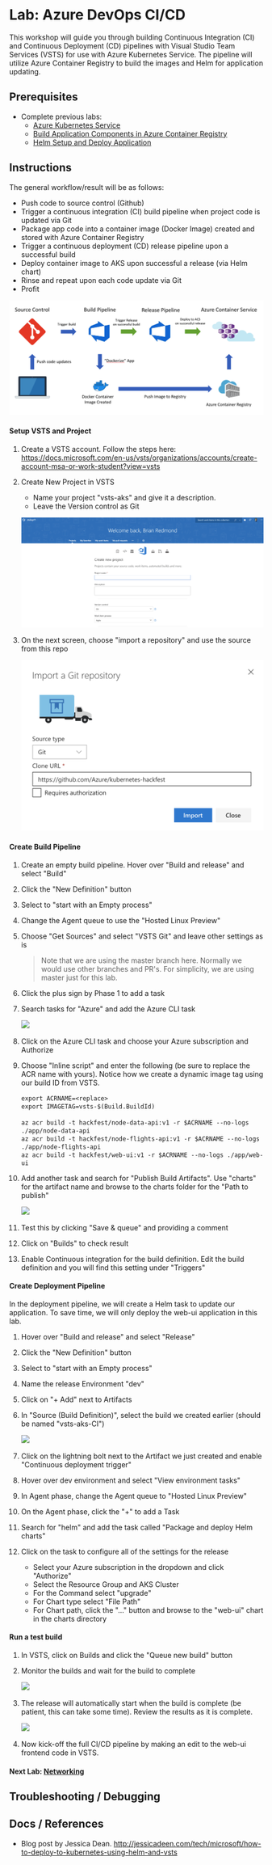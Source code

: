 # Lab: Azure DevOps CI/CD

This workshop will guide you through building Continuous Integration (CI) and Continuous Deployment (CD) pipelines with Visual Studio Team Services (VSTS) for use with Azure Kubernetes Service. The pipeline will utilize Azure Container Registry to build the images and Helm for application updating. 

## Prerequisites 

* Complete previous labs:
    * [Azure Kubernetes Service](../../create-aks-cluster/README.md)
    * [Build Application Components in Azure Container Registry](../../build-application/README.md)
    * [Helm Setup and Deploy Application](../../helm-setup-deploy/README.md)

## Instructions

The general workflow/result will be as follows:

- Push code to source control (Github)
- Trigger a continuous integration (CI) build pipeline when project code is updated via Git
- Package app code into a container image (Docker Image) created and stored with Azure Container Registry
- Trigger a continuous deployment (CD) release pipeline upon a successful build
- Deploy container image to AKS upon successful a release (via Helm chart)
- Rinse and repeat upon each code update via Git
- Profit

![](workflow.png)


#### Setup VSTS and Project

1. Create a VSTS account. Follow the steps here: https://docs.microsoft.com/en-us/vsts/organizations/accounts/create-account-msa-or-work-student?view=vsts 

2. Create New Project in VSTS

    * Name your project "vsts-aks" and give it a description.
    * Leave the Version control as Git

    ![](vsts-new-project.png)

3. On the next screen, choose "import a repository" and use the source from this repo

    ![](vsts-import.png)

#### Create Build Pipeline

1. Create an empty build pipeline. Hover over "Build and release" and select "Build"
2. Click the "New Definition" button
3. Select to "start with an Empty process"
4. Change the Agent queue to use the "Hosted Linux Preview"
5. Choose "Get Sources" and select "VSTS Git" and leave other settings as is

    > Note that we are using the master branch here. Normally we would use other branches and PR's. For simplicity, we are using master just for this lab.

6. Click the plus sign by Phase 1 to add a task
7. Search tasks for "Azure" and add the Azure CLI task

    ![](vsts-azurecli.png)

8. Click on the Azure CLI task and choose your Azure subscription and Authorize
9. Choose "Inline script" and enter the following (be sure to replace the ACR name with yours). Notice how we create a dynamic image tag using our build ID from VSTS.

    ```
    export ACRNAME=<replace>
    export IMAGETAG=vsts-$(Build.BuildId)

    az acr build -t hackfest/node-data-api:v1 -r $ACRNAME --no-logs ./app/node-data-api
    az acr build -t hackfest/node-flights-api:v1 -r $ACRNAME --no-logs ./app/node-flights-api
    az acr build -t hackfest/web-ui:v1 -r $ACRNAME --no-logs ./app/web-ui    
    ```

10. Add another task and search for "Publish Build Artifacts". Use "charts" for the artifact name and browse to the charts folder for the "Path to publish"

    ![](vsts-artifact.png)

11. Test this by clicking "Save & queue" and providing a comment
12. Click on "Builds" to check result
13. Enable Continuous integration for the build definition. Edit the build definition and you will find this setting under "Triggers"


#### Create Deployment Pipeline

In the deployment pipeline, we will create a Helm task to update our application. To save time, we will only deploy the web-ui application in this lab. 

1. Hover over "Build and release" and select "Release"
2. Click the "New Definition" button
3. Select to "start with an Empty process"
4. Name the release Environment "dev"
5. Click on "+ Add" next to Artifacts
6. In "Source (Build Definition)", select the build we created earlier (should be named "vsts-aks-CI")

    ![](vsts-release-artifact.png)

7. Click on the lightning bolt next to the Artifact we just created and enable "Continuous deployment trigger"
8. Hover over dev environment and select "View environment tasks"
9. In Agent phase, change the Agent queue to "Hosted Linux Preview"
10. On the Agent phase, click the "+" to add a Task
11. Search for "helm" and add the task called "Package and deploy Helm charts"
12. Click on the task to configure all of the settings for the release
    
    * Select your Azure subscription in the dropdown and click "Authorize"
    * Select the Resource Group and AKS Cluster
    * For the Command select "upgrade"
    * For Chart type select "File Path"
    * For Chart path, click the "..." button and browse to the "web-ui" chart in the charts directory

#### Run a test build

1. In VSTS, click on Builds and click the "Queue new build" button
2. Monitor the builds and wait for the build to complete

    ![](vsts-build.png)

3. The release will automatically start when the build is complete (be patient, this can take some time). Review the results as it is complete. 

    ![](vsts-release.png)

4. Now kick-off the full CI/CD pipeline by making an edit to the web-ui frontend code in VSTS.

#### Next Lab: [Networking](labs/networking/README.md)

## Troubleshooting / Debugging

## Docs / References

* Blog post by Jessica Dean. http://jessicadeen.com/tech/microsoft/how-to-deploy-to-kubernetes-using-helm-and-vsts 